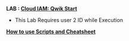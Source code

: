 **LAB : [Cloud IAM: Qwik Start](https://www.qwiklabs.com/focuses/551?parent=catalog)**
 - This Lab Requires user 2 ID while Execution

**[How to use Scripts and Cheatsheet](/HOW-TO.md)**